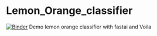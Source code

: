 # Lemon_Orange_classifier
[![Binder](https://mybinder.org/badge_logo.svg)](https://mybinder.org/v2/gh/egliette/Lemon_Orange_classifier/HEAD?urlpath=%2Fvoila%2Frender%2FLemon_Orange_Classifier.ipynb)    Demo lemon orange classifier with fastai and Voila

